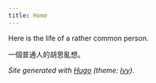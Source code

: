 ```yaml
---
title: Home
---
```


Here is the life of a rather common person.

一個普通人的胡思亂想。

*Site generated with [Hugo](https://gohugo.io/) (theme: [Ivy](https://github.com/dmulholland/ivy)).*
